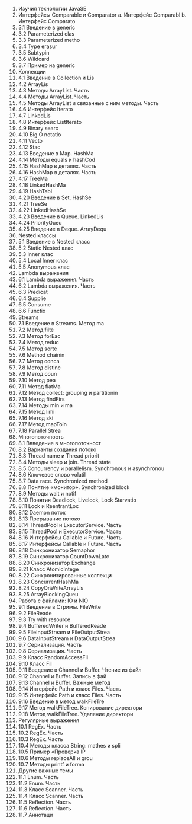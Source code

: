 1.	Изучил технологии JavaSE
2.	Интерфейсы Comparable и Comparator
a.	Интерфейс Comparabl
b.	Интерфейс Comparato
3.	3.1 Введение в generic
4.	3.2 Parameterized clas
5.	3.3 Parameterized metho
6.	3.4 Type erasur
7.	3.5 Subtypin
8.	3.6 Wildcard
9.	3.7 Пример на generic
10.	Коллекции
11.	4.1 Введение в Collection и Lis
12.	4.2 ArrayLis
13.	4.3 Методы ArrayList. Часть 
14.	4.4 Методы ArrayList. Часть 
15.	4.5 Методы ArrayList и связанные с ним методы. Часть 
16.	4.6 Интерфейс Iterato
17.	4.7 LinkedLis
18.	4.8 Интерфейс ListIterato
19.	4.9 Binary searc
20.	4.10 Big O notatio
21.	4.11 Vecto
22.	4.12 Stac
23.	4.13 Введение в Map. HashMa
24.	4.14 Методы equals и hashCod
25.	4.15 HashMap в деталях. Часть 
26.	4.16 HashMap в деталях. Часть 
27.	4.17 TreeMa
28.	4.18 LinkedHashMa
29.	4.19 HashTabl
30.	4.20 Введение в Set. HashSe
31.	4.21 TreeSe
32.	4.22 LinkedHashSe
33.	4.23 Введение в Queue. LinkedLis
34.	4.24 PriorityQueu
35.	4.25 Введение в Deque. ArrayDequ
36.	Nested классы
37.	5.1 Введение в Nested класс
38.	5.2 Static Nested клас
39.	5.3 Inner клас
40.	5.4 Local Inner клас
41.	5.5 Anonymous клас
42.	Lambda выражения
43.	6.1 Lambda выражения. Часть 
44.	6.2 Lambda выражения. Часть 
45.	6.3 Predicat
46.	6.4 Supplie
47.	6.5 Consume
48.	6.6 Functio
49.	Streams
50.	7.1 Введение в Streams. Метод ma
51.	7.2 Метод filte
52.	7.3 Метод forEac
53.	7.4 Метод reduc
54.	7.5 Метод sorte
55.	7.6 Method chainin
56.	7.7 Метод conca
57.	7.8 Метод distinc
58.	7.9 Метод coun
59.	7.10 Метод pea
60.	7.11 Метод flatMa
61.	7.12 Метод collect: grouping и partitionin
62.	7.13 Метод findFirs
63.	7.14 Методы min и ma
64.	7.15 Метод limi
65.	7.16 Метод ski
66.	7.17 Метод mapToIn
67.	7.18 Parallel Strea
68.	Многопоточность
69.	8.1 Ввведение в многопоточност
70.	8.2 Варианты создания потоко
71.	8.3 Thread name и Thread priorit
72.	8.4 Методы sleep и join. Thread state
73.	8.5 Concurrency и parallelism. Synchronous и asynchronou
74.	8.6 Ключевое слово volatil
75.	8.7 Data race. Synchronized method
76.	8.8 Понятие «монитор». Synchronized block
77.	8.9 Методы wait и notif
78.	8.10 Понятия Deadlock, Livelock, Lock Starvatio
79.	8.11 Lock и ReentrantLoc
80.	8.12 Daemon поток
81.	8.13 Прерывание потоко
82.	8.14 ThreadPool и ExecutorService. Часть 
83.	8.15 ThreadPool и ExecutorService. Часть 
84.	8.16 Интерфейсы Callable и Future. Часть 
85.	8.17 Интерфейсы Callable и Future. Часть 
86.	8.18 Синхронизатор Semaphor
87.	8.19 Синхронизатор CountDownLatc
88.	8.20 Синхронизатор Exchange
89.	8.21 Класс AtomicIntege
90.	8.22 Синхронизированные коллекци
91.	8.23 ConcurrentHashMa
92.	8.24 CopyOnWriteArrayLis
93.	8.25 ArrayBlockingQueu
94.	Работа с файлами: IO и NIO
95.	9.1 Введение в Стримы. FileWrite
96.	9.2 FileReade
97.	9.3 Try with resource
98.	9.4 BufferedWriter и BufferedReade
99.	9.5 FileInputStream и FileOutputStrea
100.	9.6 DataInputStream и DataOutputStrea
101.	9.7 Сериализация. Часть 
102.	9.8 Сериализация. Часть 
103.	9.9 Класс RandomAccessFil
104.	9.10 Класс Fil
105.	9.11 Введение в Channel и Buffer. Чтение из файл
106.	9.12 Channel и Buffer. Запись в фай
107.	9.13 Channel и Buffer. Важные метод
108.	9.14 Интерфейс Path и класс Files. Часть 
109.	9.15 Интерфейс Path и класс Files. Часть 
110.	9.16 Введение в метод walkFileTre
111.	9.17 Метод walkFileTree. Копирование директори
112.	9.18 Метод walkFileTree. Удаление директори
113.	Регулярные выражения
114.	10.1 RegEx. Часть 
115.	10.2 RegEx. Часть 
116.	10.3 RegEx. Часть 
117.	10.4 Методы класса String: mathes и spli
118.	10.5 Пример «Проверка IP
119.	10.6 Методы replaceAll и grou
120.	10.7 Методы printf и forma
121.	Другие важные темы
122.	11.1 Enum. Часть 
123.	11.2 Enum. Часть 
124.	11.3 Класс Scanner. Часть 
125.	11.4 Класс Scanner. Часть 
126.	11.5 Reflection. Часть 
127.	11.6 Reflection. Часть 
128.	11.7 Аннотаци
